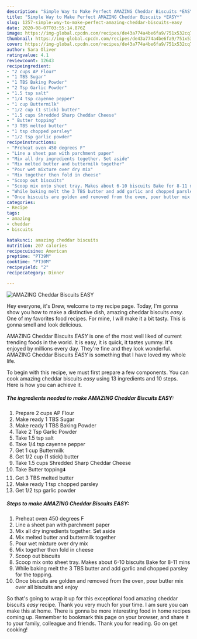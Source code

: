 ```yaml
---
description: "Simple Way to Make Perfect AMAZING Cheddar Biscuits *EASY*"
title: "Simple Way to Make Perfect AMAZING Cheddar Biscuits *EASY*"
slug: 1257-simple-way-to-make-perfect-amazing-cheddar-biscuits-easy
date: 2020-08-07T03:55:14.876Z
image: https://img-global.cpcdn.com/recipes/de43a774a4be6fa9/751x532cq70/amazing-cheddar-biscuits-easy-recipe-main-photo.jpg
thumbnail: https://img-global.cpcdn.com/recipes/de43a774a4be6fa9/751x532cq70/amazing-cheddar-biscuits-easy-recipe-main-photo.jpg
cover: https://img-global.cpcdn.com/recipes/de43a774a4be6fa9/751x532cq70/amazing-cheddar-biscuits-easy-recipe-main-photo.jpg
author: Sara Oliver
ratingvalue: 4.1
reviewcount: 12643
recipeingredient:
- "2 cups AP Flour"
- "1 TBS Sugar"
- "1 TBS Baking Powder"
- "2 Tsp Garlic Powder"
- "1.5 tsp salt"
- "1/4 tsp cayenne pepper"
- "1 cup Buttermilk"
- "1/2 cup (1 stick) butter"
- "1.5 cups Shredded Sharp Cheddar Cheese"
- " Butter topping"
- "3 TBS melted butter"
- "1 tsp chopped parsley"
- "1/2 tsp garlic powder"
recipeinstructions:
- "Preheat oven 450 degrees F"
- "Line a sheet pan with parchment paper"
- "Mix all dry ingredients together. Set aside"
- "Mix melted butter and buttermilk together"
- "Pour wet mixture over dry mix"
- "Mix together then fold in cheese"
- "Scoop out biscuits"
- "Scoop mix onto sheet tray. Makes about 6-10 biscuits Bake for 8-11 mins"
- "While baking melt the 3 TBS butter and add garlic and chopped parsley for the topping."
- "Once biscuits are golden and removed from the oven, pour butter mix over all biscuits and enjoy"
categories:
- Recipe
tags:
- amazing
- cheddar
- biscuits

katakunci: amazing cheddar biscuits 
nutrition: 207 calories
recipecuisine: American
preptime: "PT39M"
cooktime: "PT30M"
recipeyield: "2"
recipecategory: Dinner

---
```



![AMAZING Cheddar Biscuits *EASY*](https://img-global.cpcdn.com/recipes/de43a774a4be6fa9/751x532cq70/amazing-cheddar-biscuits-easy-recipe-main-photo.jpg)

Hey everyone, it's Drew, welcome to my recipe page. Today, I'm gonna show you how to make a distinctive dish, amazing cheddar biscuits *easy*. One of my favorites food recipes. For mine, I will make it a bit tasty. This is gonna smell and look delicious.



AMAZING Cheddar Biscuits *EASY* is one of the most well liked of current trending foods in the world. It is easy, it is quick, it tastes yummy. It's enjoyed by millions every day. They're fine and they look wonderful. AMAZING Cheddar Biscuits *EASY* is something that I have loved my whole life.


To begin with this recipe, we must first prepare a few components. You can cook amazing cheddar biscuits *easy* using 13 ingredients and 10 steps. Here is how you can achieve it.

<!--inarticleads1-->

##### The ingredients needed to make AMAZING Cheddar Biscuits *EASY*:

1. Prepare 2 cups AP Flour
1. Make ready 1 TBS Sugar
1. Make ready 1 TBS Baking Powder
1. Take 2 Tsp Garlic Powder
1. Take 1.5 tsp salt
1. Take 1/4 tsp cayenne pepper
1. Get 1 cup Buttermilk
1. Get 1/2 cup (1 stick) butter
1. Take 1.5 cups Shredded Sharp Cheddar Cheese
1. Take  Butter topping⬇️
1. Get 3 TBS melted butter
1. Make ready 1 tsp chopped parsley
1. Get 1/2 tsp garlic powder




<!--inarticleads2-->

##### Steps to make AMAZING Cheddar Biscuits *EASY*:

1. Preheat oven 450 degrees F
1. Line a sheet pan with parchment paper
1. Mix all dry ingredients together. Set aside
1. Mix melted butter and buttermilk together
1. Pour wet mixture over dry mix
1. Mix together then fold in cheese
1. Scoop out biscuits
1. Scoop mix onto sheet tray. Makes about 6-10 biscuits Bake for 8-11 mins
1. While baking melt the 3 TBS butter and add garlic and chopped parsley for the topping.
1. Once biscuits are golden and removed from the oven, pour butter mix over all biscuits and enjoy




So that's going to wrap it up for this exceptional food amazing cheddar biscuits *easy* recipe. Thank you very much for your time. I am sure you can make this at home. There is gonna be more interesting food in home recipes coming up. Remember to bookmark this page on your browser, and share it to your family, colleague and friends. Thank you for reading. Go on get cooking!
